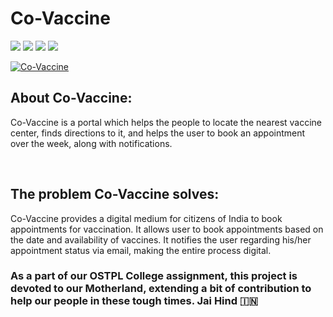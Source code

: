# Co-Vaccine

[![](https://img.shields.io/badge/Made%20With-Python-informational?style=for-the-badge&logo=Python)](https://www.python.org "Python")
[![](https://img.shields.io/badge/Made_with-Django-red?style=for-the-badge&logo=Django)](https://keras.io "Keras")
[![](https://img.shields.io/badge/Made%20With-Leaflet-228B22?style=for-the-badge&logo=Leaflet)](https://www.tensorflow.org "Tensorflow")
[![](https://img.shields.io/badge/%E2%86%91_Deploy_to-Heroku-7056bf.svg?style=for-the-badge)](https://covaccine.herokuapp.com/)

[![Co-Vaccine](https://user-images.githubusercontent.com/72034531/115372101-321a4880-a1e8-11eb-8435-ad4bd5c7f3c8.png)](https://covaccine.herokuapp.com/)
## About Co-Vaccine:

Co-Vaccine is a portal which helps the people to locate the nearest vaccine center, finds directions to it, and helps the user to book an appointment over the week, along with notifications.

<br>

## The problem Co-Vaccine solves:

Co-Vaccine provides a digital medium for citizens of India to book appointments for vaccination. It allows user to book appointments based on the date and availability of vaccines. It notifies the user regarding his/her appointment status via email, making the entire process digital. 
### As a part of our OSTPL College assignment, this project is devoted to our Motherland, extending a bit of contribution to help our people in these tough times. Jai Hind 🇮🇳 

